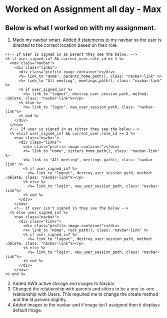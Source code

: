 # Worked on Assignment all day - Max
## Below is what I worked on with my assignment.

1. Made my navbar smart. Added if statements to my navbar so the user is directed to the correct location based on their role.
```
<!-- If User is signed in as parent they see the below. -->
<% if user_signed_in? && current_user.role_id == 1 %>
  <nav class="navbar">
    <div class="links">
      <div class="profile-image-container"></div>
      <%= link_to "Home", parents_home_path(), class: "navbar-link" %>
      <%= link_to "All meeting", meetings_path(), class: "navbar-link" %>
      <% if user_signed_in? %>
        <%= link_to "logout", destroy_user_session_path, method: :delete, class: "navbar-link"%></p>
      <% else %>
        <%= link_to "login", new_user_session_path, class: "navbar-link"%>
      <% end %>
    </div>
  </nav>
  <!-- If user is signed in as sitter they see the below -->
  <% elsif user_signed_in? && current_user.role_id == 2 %>
    <nav class="navbar">
      <div class="links">
        <div class="profile-image-container"></div>
        <%= link_to "Home", sitters_home_path(), class: "navbar-link" %>
        <%= link_to "All meeting", meetings_path(), class: "navbar-link" %>
        <% if user_signed_in? %>
          <%= link_to "logout", destroy_user_session_path, method: :delete, class: "navbar-link"%></p>
        <% else %>
          <%= link_to "login", new_user_session_path, class: "navbar-link"%>
        <% end %>
      </div>
    </nav>
    <!-- If user isn't signed in they see the below -->
  <% else user_signed_in? %>
    <nav class="navbar">
      <div class="links">
        <div class="profile-image-container"></div>
        <%= link_to "Home", root_path(), class: "navbar-link" %>
        <% if user_signed_in? %>
          <%= link_to "logout", destroy_user_session_path, method: :delete, class: "navbar-link"%></p>
        <% else %>
          <%= link_to "login", new_user_session_path, class: "navbar-link"%>
        <% end %>
      </div>
    </nav>
<% end %>
```

2. Added AWS active storage and images to Navbar
3. Changed the relationship with parents and sitters to be a one-to-one relationship with Users. This required me to change the create method and the id params slightly. 
4. Added images to the navbar and if image isn't assigned then it displays default image. 
